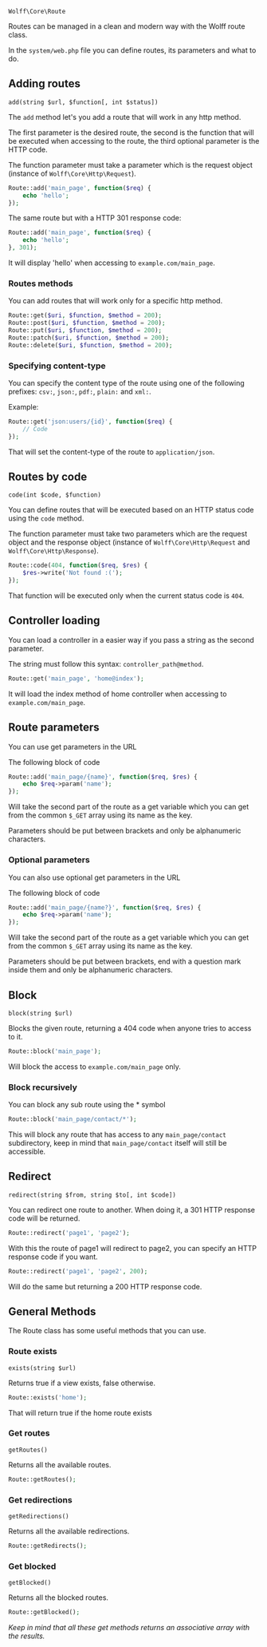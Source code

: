 `Wolff\Core\Route`

Routes can be managed in a clean and modern way with the Wolff route class.

In the `system/web.php` file you can define routes, its parameters and what to do.

## Adding routes

`add(string $url, $function[, int $status])`

The `add` method let's you add a route that will work in any http method.

The first parameter is the desired route, the second is the function that will be executed when accessing to the route, the third optional parameter is the HTTP code.

The function parameter must take a parameter which is the request object (instance of `Wolff\Core\Http\Request`).

```php
Route::add('main_page', function($req) {
    echo 'hello';
});
```

The same route but with a HTTP 301 response code:

```php
Route::add('main_page', function($req) {
	echo 'hello';
}, 301);
```

It will display 'hello' when accessing to `example.com/main_page`.

### Routes methods

You can add routes that will work only for a specific http method.

```php
Route::get($uri, $function, $method = 200);
Route::post($uri, $function, $method = 200);
Route::put($uri, $function, $method = 200);
Route::patch($uri, $function, $method = 200);
Route::delete($uri, $function, $method = 200);
```

### Specifying content-type

You can specify the content type of the route using one of the following prefixes: `csv:`, `json:`, `pdf:`, `plain:` and `xml:`.

Example:

```php
Route::get('json:users/{id}', function($req) {
	// Code
});
```

That will set the content-type of the route to `application/json`.

## Routes by code

`code(int $code, $function)`

You can define routes that will be executed based on an HTTP status code using the `code` method.

The function parameter must take two parameters which are the request object and the response object (instance of `Wolff\Core\Http\Request` and `Wolff\Core\Http\Response`).

```php
Route::code(404, function($req, $res) {
    $res->write('Not found :(');
});
```

That function will be executed only when the current status code is `404`.

## Controller loading

You can load a controller in a easier way if you pass a string as the second parameter.

The string must follow this syntax: `controller_path@method`.

```php
Route::get('main_page', 'home@index');
```

It will load the index method of home controller when accessing to `example.com/main_page`.

## Route parameters

You can use get parameters in the URL

The following block of code

```php
Route::add('main_page/{name}', function($req, $res) {
	echo $req->param('name');
});
```

Will take the second part of the route as a get variable which you can get from the common `$_GET` array using its name as the key.

Parameters should be put between brackets and only be alphanumeric characters.

### Optional parameters

You can also use optional get parameters in the URL

The following block of code

```php
Route::add('main_page/{name?}', function($req, $res) {
	echo $req->param('name');
});
```

Will take the second part of the route as a get variable which you can get from the common `$_GET` array using its name as the key.

Parameters should be put between brackets, end with a question mark inside them and only be alphanumeric characters.

## Block

`block(string $url)`

Blocks the given route, returning a 404 code when anyone tries to access to it.

```php
Route::block('main_page');
```

Will block the access to `example.com/main_page` only.

### Block recursively

You can block any sub route using the * symbol

```php
Route::block('main_page/contact/*');
```

This will block any route that has access to any `main_page/contact` subdirectory, keep in mind that `main_page/contact` itself will still be accessible.

## Redirect

`redirect(string $from, string $to[, int $code])`

You can redirect one route to another. When doing it, a 301 HTTP response code will be returned.

```php
Route::redirect('page1', 'page2');
```

With this the route of page1 will redirect to page2, you can specify an HTTP response code if you want.

```php
Route::redirect('page1', 'page2', 200);
```

Will do the same but returning a 200 HTTP response code.

## General Methods

The Route class has some useful methods that you can use.

### Route exists

`exists(string $url)`

Returns true if a view exists, false otherwise.

```php
Route::exists('home');
```

That will return true if the home route exists

### Get routes

`getRoutes()`

Returns all the available routes.

```php
Route::getRoutes();
```

### Get redirections

`getRedirections()`

Returns all the available redirections.

```php
Route::getRedirects();
```

### Get blocked

`getBlocked()`

Returns all the blocked routes.

```php
Route::getBlocked();
```

_Keep in mind that all these get methods returns an associative array with the results._
